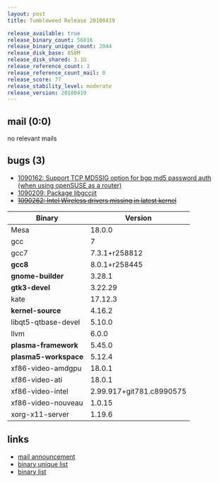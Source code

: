 ```yaml
---
layout: post
title: Tumbleweed Release 20180419

release_available: true
release_binary_count: 56816
release_binary_unique_count: 2044
release_disk_base: 858M
release_disk_shared: 3.1G
release_reference_count: 3
release_reference_count_mail: 0
release_score: 77
release_stability_level: moderate
release_version: 20180419
---
```


## mail (0:0)

no relevant mails

## bugs (3)

<!--more-->

- [1090162: Support TCP MD5SIG option for bgp md5 password auth (when using openSUSE as a router)](https://bugzilla.opensuse.org/show_bug.cgi?id=1090162)
- [1090209: Package libgccjit](https://bugzilla.opensuse.org/show_bug.cgi?id=1090209)
- ~~[1090262: Intel Wireless drivers missing in latest kernel](https://bugzilla.opensuse.org/show_bug.cgi?id=1090262)~~

Binary | Version
--- | ---
Mesa | 18.0.0
gcc | 7
gcc7 | 7.3.1+r258812
**gcc8** | 8.0.1+r258445
**gnome-builder** | 3.28.1
**gtk3-devel** | 3.22.29
kate | 17.12.3
**kernel-source** | 4.16.2
libqt5-qtbase-devel | 5.10.0
llvm | 6.0.0
**plasma-framework** | 5.45.0
**plasma5-workspace** | 5.12.4
xf86-video-amdgpu | 18.0.1
xf86-video-ati | 18.0.1
xf86-video-intel | 2.99.917+git781.c8990575
xf86-video-nouveau | 1.0.15
xorg-x11-server | 1.19.6

## links

- [mail announcement](https://lists.opensuse.org/opensuse-factory/2018-04/msg00745.html)
- [binary unique list](http://download.tumbleweed.boombatower.com/20180419/rpm.unique.list)
- [binary list](http://download.tumbleweed.boombatower.com/20180419/rpm.list)
